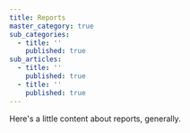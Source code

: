 ```yaml
---
title: Reports
master_category: true
sub_categories:
  - title: ''
    published: true
sub_articles:
  - title: ''
    published: true
  - title: ''
    published: true
---
```



Here's a little content about reports, generally.
